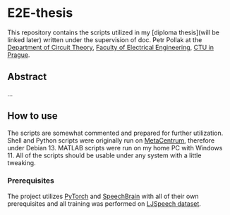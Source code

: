 # E2E-thesis

This repository contains the scripts utilized in my [diploma thesis](will be linked later) written under the supervision of doc. Petr Pollak at the [Department of Circuit Theory](https://obvody.fel.cvut.cz/), [Faculty of Electrical Engineering](https://fel.cvut.cz/en), [CTU in Prague](https://www.cvut.cz/en).

## Abstract

...

## How to use

The scripts are somewhat commented and prepared for further utilization. Shell and Python scripts were originally run on [MetaCentrum](https://metavo.metacentrum.cz/), therefore under Debian 13. MATLAB scripts were run on my home PC with Windows 11. All of the scripts should be usable under any system with a little tweaking.

### Prerequisites

The project utilizes [PyTorch](https://pytorch.org/) and [SpeechBrain](https://speechbrain.github.io/) with all of their own prerequisites and all training was performed on [LJSpeech dataset](https://keithito.com/LJ-Speech-Dataset/).

